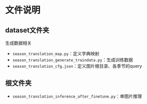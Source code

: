 # 文件说明

## dataset文件夹

生成数据相关

- `season_translation_map.py`：定义字典映射
- `season_translation_generate_traindata.py`：生成训练数据
- `season_translation_cfg.json`：定义图片根目录、各季节的query



## 根文件夹

- `season_translation_inference_after_finetune.py`：单图片推理